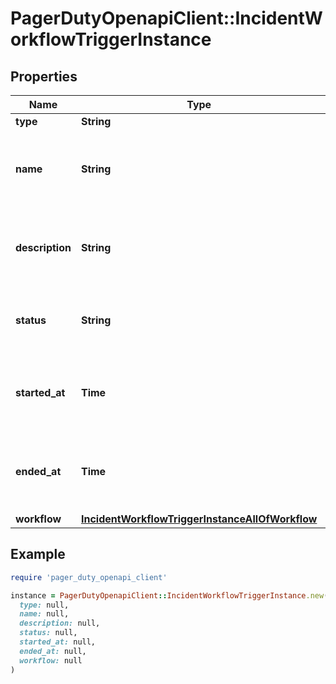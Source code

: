 # PagerDutyOpenapiClient::IncidentWorkflowTriggerInstance

## Properties

| Name | Type | Description | Notes |
| ---- | ---- | ----------- | ----- |
| **type** | **String** |  | [optional] |
| **name** | **String** | A descriptive name for the Incident Workflow Instance | [optional] |
| **description** | **String** | A description of what the Incident Workflow does | [optional] |
| **status** | **String** | The current status of the Incident Workflow Instance | [optional] |
| **started_at** | **Time** | The timestamp this Incident Workflow started | [optional][readonly] |
| **ended_at** | **Time** | The timestamp this Incident Workflow ended | [optional][readonly] |
| **workflow** | [**IncidentWorkflowTriggerInstanceAllOfWorkflow**](IncidentWorkflowTriggerInstanceAllOfWorkflow.md) |  | [optional] |

## Example

```ruby
require 'pager_duty_openapi_client'

instance = PagerDutyOpenapiClient::IncidentWorkflowTriggerInstance.new(
  type: null,
  name: null,
  description: null,
  status: null,
  started_at: null,
  ended_at: null,
  workflow: null
)
```

